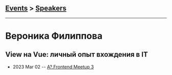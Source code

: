 ## [Events](../README.md) > [Speakers](../speakers.md)
---

# Вероника Филиппова

## View на Vue: личный опыт вхождения в IT
- 2023 Mar 02 -- [A?.Frontend Meetup 3](https://youtu.be/lZhWb1zrYAA)    

